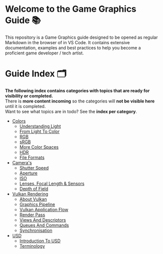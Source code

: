 # Welcome to the Game Graphics Guide 📚

This repository is a Game Graphics guide designed to be opened as regular Markdown in the browser of in VS Code. 
It contains extensive documentation, examples and best practices to help you become a proficient game developer / tech artist.

# Guide Index 🗂️

**The following index contains categories with topics that are ready for visibility or completed.**  
There is **more content incoming** so the categories will **not be visible here** until it is completed.    
Want to see what topics are in todo? See the **index per category**.


- [Colors](./guide/color/_index.md)   
  - [Understanding Light](./guide/color/understanding_light.md)   
  - [From Light To Color](./guide/color/from_light_to_color.md)
  - [RGB](./guide/color/rgb.md)
  - [sRGB](./guide/color/srgb.md)
  - [More Color Spaces](./guide/color/more_color_spaces.md)
  - [HDR](./guide/color/hdr.md)
  - [File Formats](./guide/color/file_formats.md)
- [Camera's](./guide/camera/_index.md)   
  - [Shutter Speed](./guide/camera/shutter_speed.md)
  - [Aperture](./guide/camera/aperture.md)
  - [ISO](./guide/camera/iso.md)
  - [Lenses, Focal Length & Sensors](./guide/camera/lenses.md)
  - [Depth of Field](./guide/camera/depth_of_field.md)
- [Vulkan Rendering](./guide/vulkan_rendering/_index.md)
  - [About Vulkan](./guide/vulkan_rendering/about.md)
  - [Graphics Pipeline](./guide/vulkan_rendering/graphics_pipeline.md)
  - [Vulkan Application Flow](./guide/vulkan_rendering/vulkan_application_flow.md)
  - [Render Pass](./guide/vulkan_rendering/render_pass.md)
  - [Views And Descriptors](./guide/vulkan_rendering/descriptors.md)
  - [Queues And Commands](./guide/vulkan_rendering/queues_and_commands.md)
  - [Synchronisation](./guide/vulkan_rendering/synchronisation.md)
- [USD](./guide/usd/_index.md)
  - [Introduction To USD](./guide/usd/introduction.md)
  - [Terminology](./guide/usd/terminology.md)